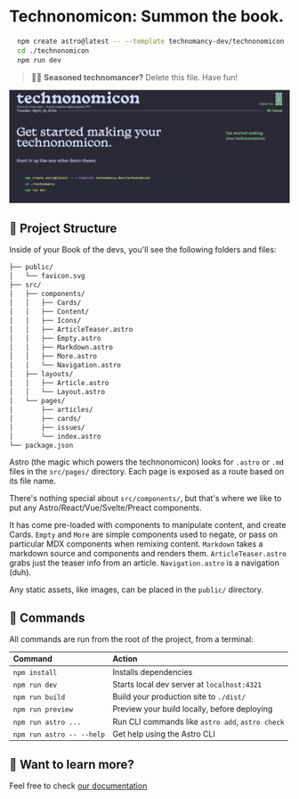 # Technonomicon: Summon the book.

```sh
  npm create astro@latest -- --template technomancy-dev/technonomicon
  cd ./technonomicon
  npm run dev
```

> 🧙‍♂️ **Seasoned technomancer?** Delete this file. Have fun!

![just-the-basics](./readme-image.png)

## 🚀 Project Structure

Inside of your Book of the devs, you'll see the following folders and files:

```text
├── public/
│   └── favicon.svg
├── src/
│   ├── components/
│   │   ├── Cards/
│   │   ├── Content/
│   │   ├── Icons/
│   │   ├── ArticleTeaser.astro
│   │   ├── Empty.astro
│   │   ├── Markdown.astro
│   │   ├── More.astro
│   │   └── Navigation.astro
│   ├── layouts/
│   │   ├── Article.astro
│   │   └── Layout.astro
│   └── pages/
│       ├── articles/
│       ├── cards/
│       ├── issues/
│       └── index.astro
└── package.json
```

Astro (the magic which powers the technonomicon) looks for `.astro` or `.md` files in the `src/pages/` directory. Each page is exposed as a route based on its file name.

There's nothing special about `src/components/`, but that's where we like to put any Astro/React/Vue/Svelte/Preact components.

It has come pre-loaded with components to manipulate content, and create Cards.
`Empty` and `More` are simple components used to negate, or pass on particular MDX components when remixing content. `Markdown` takes a markdown source and components and renders them. `ArticleTeaser.astro` grabs just the teaser info from an article. `Navigation.astro` is a navigation (duh).

Any static assets, like images, can be placed in the `public/` directory.

## 🧞 Commands

All commands are run from the root of the project, from a terminal:

| Command                   | Action                                           |
| :------------------------ | :----------------------------------------------- |
| `npm install`             | Installs dependencies                            |
| `npm run dev`             | Starts local dev server at `localhost:4321`      |
| `npm run build`           | Build your production site to `./dist/`          |
| `npm run preview`         | Preview your build locally, before deploying     |
| `npm run astro ...`       | Run CLI commands like `astro add`, `astro check` |
| `npm run astro -- --help` | Get help using the Astro CLI                     |

## 👀 Want to learn more?

Feel free to check [our documentation](https://theme.technomancy.dev) 
<!-- or jump into our [Discord server](https://astro.build/chat). -->
